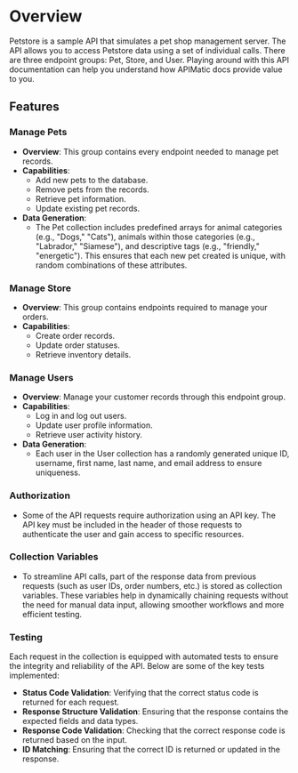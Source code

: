 # Overview
Petstore is a sample API that simulates a pet shop management server. The API allows you to access Petstore data using a set of individual calls. There are three endpoint groups: Pet, Store, and User. Playing around with this API documentation can help you understand how APIMatic docs provide value to you.

## Features

### Manage Pets
- **Overview**: This group contains every endpoint needed to manage pet records.
- **Capabilities**:
  - Add new pets to the database.
  - Remove pets from the records.
  - Retrieve pet information.
  - Update existing pet records.
- **Data Generation**:
  - The Pet collection includes predefined arrays for animal categories (e.g., "Dogs," "Cats"), animals within those categories (e.g., "Labrador," "Siamese"), and descriptive tags (e.g., "friendly," "energetic"). This ensures that each new pet created is unique, with random combinations of these attributes.

### Manage Store
- **Overview**: This group contains endpoints required to manage your orders.
- **Capabilities**:
  - Create order records.
  - Update order statuses.
  - Retrieve inventory details.

### Manage Users
- **Overview**: Manage your customer records through this endpoint group.
- **Capabilities**:
  - Log in and log out users.
  - Update user profile information.
  - Retrieve user activity history.
- **Data Generation**:
  - Each user in the User collection has a randomly generated unique ID, username, first name, last name, and email address to ensure uniqueness.

### Authorization
- Some of the API requests require authorization using an API key. The API key must be included in the header of those requests to authenticate the user and gain access to specific resources.

### Collection Variables
- To streamline API calls, part of the response data from previous requests (such as user IDs, order numbers, etc.) is stored as collection variables. These variables help in dynamically chaining requests without the need for manual data input, allowing smoother workflows and more efficient testing.

### Testing
Each request in the collection is equipped with automated tests to ensure the integrity and reliability of the API. Below are some of the key tests implemented:
- **Status Code Validation**: Verifying that the correct status code is returned for each request.
- **Response Structure Validation**: Ensuring that the response contains the expected fields and data types.
- **Response Code Validation**: Checking that the correct response code is returned based on the input.
- **ID Matching**: Ensuring that the correct ID is returned or updated in the response.